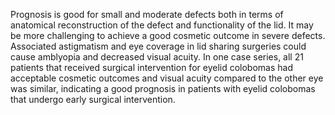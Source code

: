 Prognosis is good for small and moderate defects both in terms of anatomical reconstruction of the defect and functionality of the lid. It may be more challenging to achieve a good cosmetic outcome in severe defects. Associated astigmatism and eye coverage in lid sharing surgeries could cause amblyopia and decreased visual acuity. In one case series, all 21 patients that received surgical intervention for eyelid colobomas had acceptable cosmetic outcomes and visual acuity compared to the other eye was similar, indicating a good prognosis in patients with eyelid colobomas that undergo early surgical intervention.